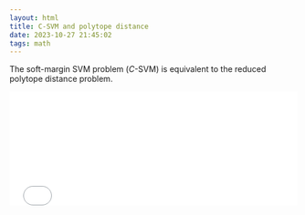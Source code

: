 ```yaml
---
layout: html
title: C-SVM and polytope distance
date: 2023-10-27 21:45:02
tags: math
---
```


The soft-margin SVM problem ($C$-SVM) is equivalent to the reduced polytope distance problem.

<!-- more -->

<iframe src="/blog/mypage/c_svm_pd.html" scrolling="no" onload='javascript:(function(o){o.style.height=o.contentWindow.document.body.scrollHeight+100+"px";}(this));' style="height:200px;width:100%;border:none;overflow:hidden;"></iframe>
